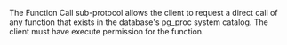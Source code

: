 The Function Call sub-protocol allows the client to request a direct call of any function that exists in the database's pg_proc system catalog. The client must have execute permission for the function.